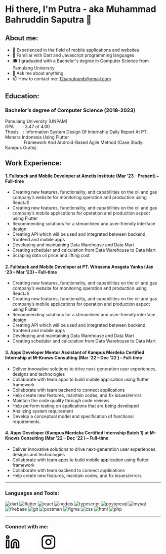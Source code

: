 # Hi there, I'm Putra - aka Muhammad Bahruddin Saputra 👋
## About me:
- 🛫 Experienced in the field of mobile applications and websites
- 🌱 Familiar with Dart and Javascript programming languages
- 🎓 I graduated with a Bachelor's degree in Computer Science from Pamulang University
- 💬 Ask me about anything
- 📫 How to contact me: 12saputramb@gmail.com

## Education:
### **Bachelor’s degree of Computer Science (2018-2023)**
Pamulang University (UNPAM)\
GPA&emsp;&emsp;: 3.47 of 4.00\
Thesis&emsp;: Information System Design Of Internship Daily Report At PT. Menara Indonesia Using Flutter\
&emsp;&emsp;&emsp;&emsp;&nbsp;Framework And Android-Based Agile Method (Case Study: Kampus Gratis)

## Work Experience:
#### 1. Fullstack and Mobile Developer at Ametis Institute (Mar ’23 - Present) – Full-time
   - Creating new features, functionality, and capabilities on the oil and gas company’s website for monitoring operation and production using ReactJS
   - Creating new features, functionality, and capabilities on the oil and gas company’s mobile applications for operation and production aspect using Flutter
   - Recommending solutions for a streamlined and user-friendly interface design
   - Creating API which will be used and integrated between backend, frontend and mobile apps
   - Developing and maintaining Data Warehouse and Data Mart
   - Creating scheduler and calculation from Data Warehouse to Data Mart
   - Scraping data oil price and lifting cost
#### 2. Fullstack and Mobile Developer at PT. Wirasena Anagata Yanka (Jan ‘23 – Mar ‘23) – Full-time
   - Creating new features, functionality, and capabilities on the oil and gas company’s website for monitoring operation and production using ReactJS
   - Creating new features, functionality, and capabilities on the oil and gas company’s mobile applications for operation and production aspect using Flutter
   - Recommending solutions for a streamlined and user-friendly interface design
   - Creating API which will be used and integrated between backend, frontend and mobile apps
   - Developing and maintaining Data Warehouse and Data Mart
   - Creating scheduler and calculation from Data Warehouse to Data Mart
#### 3. Apps Developer Mentor Assistant of Kampus Merdeka Certified Internship at M-Knows Consulting (Mar ’22 – Dec ‘22 ) – Full-time
   - Deliver innovative solutions to drive next-generation user experiences, designs and technologies
   - Collaborate with team apps to build mobile application using flutter framework
   - Collaborate with team backend to connect applications
   - Help create new features, maintain codes, and fix issues/errors
   - Maintain the code quality through code reviews
   - Help perform testing on applications that are being developed
   - Analizing system requirement
   - Develop a conceptual model and specification of functional requirements.
#### 4. Apps Developer (Kampus Merdeka Certified Internship Batch 1) at M-Knows Consulting (Mar ’22 – Dec ‘22 ) – Full-time
   - Deliver innovative solutions to drive next-generation user experiences, designs and technologies
   - Collaborate with team apps to build mobile application using flutter framework
   - Collaborate with team backend to connect applications
   - Help create new features, maintain codes, and fix issues/errors
---

### Languages and Tools:

<p align="left">
<img src="https://www.vectorlogo.zone/logos/dartlang/dartlang-icon.svg" alt="dart" width="33" height="33"/> 
<img src="https://www.vectorlogo.zone/logos/flutterio/flutterio-icon.svg" alt="flutter" width="33" height="33"/> 
<img src="https://www.vectorlogo.zone/logos/reactjs/reactjs-icon.svg" alt="react" width="33" height="33"/> 
<img src="https://www.vectorlogo.zone/logos/nodejs/nodejs-icon.svg" alt="nodejs" width="33" height="33"/> 
<img src="https://www.vectorlogo.zone/logos/typescriptlang/typescriptlang-icon.svg" alt="typescript" width="33" height="33"/> 
<img src="https://www.vectorlogo.zone/logos/postgresql/postgresql-icon.svg" alt="postgresql" width="33" height="33"/> 
<img src="https://www.vectorlogo.zone/logos/mysql/mysql-official.svg" alt="mysql" width="auto" height="33"/> 
<img src="https://www.vectorlogo.zone/logos/firebase/firebase-icon.svg" alt="firebase" width="33" height="33"/> 
<img src="https://www.vectorlogo.zone/logos/git-scm/git-scm-icon.svg" alt="git" width="33" height="33"/> 
<img src="https://www.vectorlogo.zone/logos/getpostman/getpostman-icon.svg" alt="postman" width="33" height="33"/> 
<img src="https://www.vectorlogo.zone/logos/figma/figma-icon.svg" alt="figma" width="33" height="33"/> 
<img src="https://www.vectorlogo.zone/logos/w3_css/w3_css-icon.svg" alt="css" width="33" height="33"/> 
<img src="https://www.vectorlogo.zone/logos/w3_html5/w3_html5-icon.svg" alt="html" width="33" height="33"/> 
<img src="https://www.vectorlogo.zone/logos/php/php-horizontal.svg" alt="php" width="auto" height="33"/> 
</p>

---
### Connect with me:

[![website](./img/linkedin-light.svg)](https://www.linkedin.com/in/vincentwidyan#gh-light-mode-only)
[![website](./img/linkedin-dark.svg)](https://www.linkedin.com/in/vincentwidyan#gh-dark-mode-only)
&nbsp;&nbsp;
[![website](./img/instagram-light.svg)](https://instagram.com/vincentwwidyan#gh-light-mode-only)
[![website](./img/instagram-dark.svg)](https://instagram.com/vincentwwidyan#gh-dark-mode-only)



[webdev]: https://github.com/saputramb/saputramb
